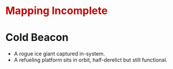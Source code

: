 # <font color="#c00000">Mapping Incomplete</font>
# Cold Beacon
- A rogue ice giant captured in-system.
- A refueling platform sits in orbit, half-derelict but still functional.
